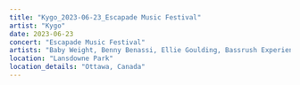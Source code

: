 ```yaml
---
title: "Kygo_2023-06-23_Escapade Music Festival"
artist: "Kygo"
date: 2023-06-23
concert: "Escapade Music Festival"
artists: "Baby Weight, Benny Benassi, Ellie Goulding, Bassrush Experience, Afrojack, Alesso, Andrew Bayer, Forest, Kygo"
location: "Lansdowne Park"
location_details: "Ottawa, Canada"
---
```

